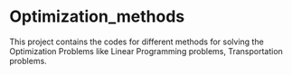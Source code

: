 # Optimization_methods
This project contains the codes for different methods for solving the Optimization Problems like Linear Programming problems, Transportation problems.
